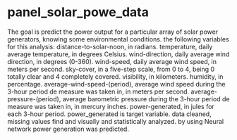 # panel_solar_powe_data
The goal is predict the power output for a particular array of solar power generators, knowing some environmental conditions.
the following variables for this analysis:
  distance-to-solar-noon, in radians.
  temperature, daily average temperature, in degrees Celsius.
  wind-direction, daily average wind direction, in degrees (0-360).
  wind-speed, daily average wind speed, in meters per second.
  sky-cover, in a five-step scale, from 0 to 4, being 0 totally clear and 4 completely covered.
  visibility, in kilometers.
  humidity, in percentage.
  average-wind-speed-(period), average wind speed during the 3-hour period de measure was taken in, in meters per second.
  average-pressure-(period), average barometric pressure during the 3-hour period de measure was taken in, in mercury inches.
  power-generated, in jules for each 3-hour period.
power_generated is target variable.
 data cleaned, missing values find and visually and statistically analyzed.
 by using Neural network power generation was predicted.
